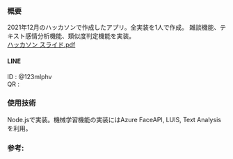 ### 概要
2021年12月のハッカソンで作成したアプリ。全実装を1人で作成。
雑談機能、テキスト感情分析機能、類似度判定機能を実装。</br>
[ハッカソン スライド.pdf](https://github.com/pythagoras-yamamoto/ai-roland-bot/files/7779238/default.pdf)

#### LINE </br>
ID : @123mlphv </br>
QR : 

### 使用技術
Node.jsで実装。機械学習機能の実装にはAzure FaceAPI, LUIS, Text Analysisを利用。


### 参考:
